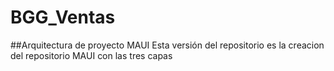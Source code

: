# BGG_Ventas
##Arquitectura de proyecto MAUI
Esta versión del repositorio es la creacion del repositorio MAUI con las tres capas
